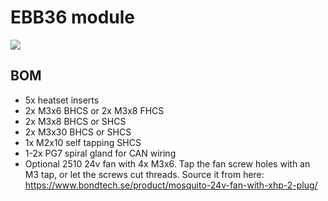 # EBB36 module

![](https://user-images.githubusercontent.com/37978198/214070426-d316af5a-a321-442a-a994-74c1a1a0f4a6.png)

## BOM

*   5x heatset inserts
*   2x M3x6 BHCS or 2x M3x8 FHCS
*   2x M3x8 BHCS or SHCS
*   2x M3x30 BHCS or SHCS
*   1x M2x10 self tapping SHCS
*   1-2x PG7 spiral gland for CAN wiring
*   Optional 2510 24v fan with 4x M3x6. Tap the fan screw holes with an M3 tap, or let the screws cut threads. Source it from here: https://www.bondtech.se/product/mosquito-24v-fan-with-xhp-2-plug/
